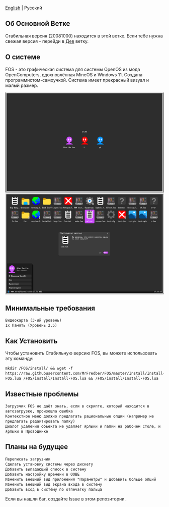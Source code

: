 [English](https://github.com/MrFredber/FOS/blob/master/README.md) | Русский

## Об Основной Ветке

Стабильная версия (20081000) находится в этой ветке. Если тебе нужна свежая версия - перейди в [Дев](https://github.com/MrFredber/FOS/tree/Dev) ветку.

## О системе

FOS - это графическая система для системы OpenOS из мода OpenComputers, вдохновлённая MineOS и Windows 11. Создана программистом-самоучкой. Система имеет прекрасный визуал и малый размер.

![](https://raw.githubusercontent.com/MrFredber/FOS/master/Readme%20files/russian2.png)
![](https://raw.githubusercontent.com/MrFredber/FOS/master/Readme%20files/russian1.png)

## Минимальные требования

	Видеокарта (3-ий уровень)
	1x Память (Уровень 2.5)

## Как Установить

Чтобы установить Стабильную версию FOS, вы можете использовать эту команду:

	mkdir /FOS/install/ && wget -f https://raw.githubusercontent.com/MrFredber/FOS/master/Install/Install-FOS.lua /FOS/install/Install-FOS.lua && /FOS/install/Install-FOS.lua

## Известные проблемы

	Загрузчик FOS не даёт знать, если в скрипте, который находится в автозагрузке, произошла ошибка
	Контекстное меню должно предлагать рациональные опции (например не предлагать редактировать папку)
	Диалог удаления объекта не удаляет ярлыки и папки на рабочем столе, и ярлыки в Проводнике

## Планы на будущее

	Переписать загрузчик
	Сделать установку системы через дискету
	Добавить выпадающий список в систему
	Добавить настройку времени в OOBE
	Изменить внешний вид приложения "Параметры" и добавить больше опций
	Изменить внешний вид экрана входа в систему
	Добавить вход в систему по отпечатку пальца

Если вы нашли баг, создайте Issue в этом репозитории.
